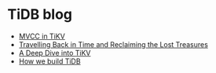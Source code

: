 # TiDB blog

- [MVCC in TiKV](_posts/2016-11-17-mvcc-in-tikv.md)
- [Travelling Back in Time and Reclaiming the Lost Treasures](_posts/2016-11-15-Travelling-Back-in-Time-and-Reclaiming-the-Lost-Treasures.md)
- [A Deep Dive into TiKV](_posts/2016-11-09-Deep-Dive-into-TiKV.md)
- [How we build TiDB](_posts/2016-10-17-how-we-build-tidb.md)

